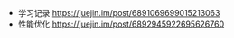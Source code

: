 
  - 学习记录 https://juejin.im/post/6891069699015213063
  - 性能优化 https://juejin.im/post/6892945922695626760